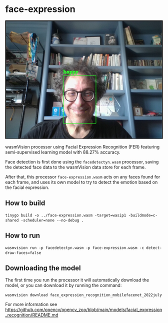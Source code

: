 # face-expression

![face-expression](../../images/face-expression-processor.png)

wasmVision processor using Facial Expression Recognition (FER) featuring semi-supervised learning model with 88.27% accuracy.

Face detection is first done using the `facedetectyn.wasm` processor, saving the detected face data to the wasmVision data store for each frame.

After that, this processor `face-expression.wasm` acts on any faces found for each frame, and uses its own model to try to detect the emotion based on the facial expression.

## How to build

```shell
tinygo build -o ../face-expression.wasm -target=wasip1 -buildmode=c-shared -scheduler=none --no-debug .
```

## How to run

```shell
wasmvision run -p facedetectyn.wasm -p face-expression.wasm -c detect-draw-faces=false
```

## Downloading the model

The first time you run the processor it will automatically download the model, or you can download it by running the command:

```shell
wasmvision download face_expression_recognition_mobilefacenet_2022july
```

For more information see https://github.com/opencv/opencv_zoo/blob/main/models/facial_expression_recognition/README.md

